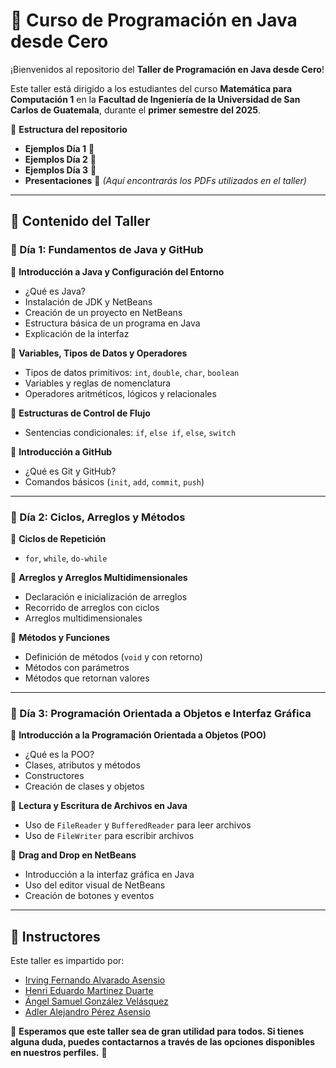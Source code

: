 # 📌 Curso de Programación en Java desde Cero

¡Bienvenidos al repositorio del **Taller de Programación en Java desde Cero**! 

Este taller está dirigido a los estudiantes del curso **Matemática para Computación 1** en la **Facultad de Ingeniería de la Universidad de San Carlos de Guatemala**, durante el **primer semestre del 2025**.

📁 **Estructura del repositorio**

- **Ejemplos Día 1** 🏁
- **Ejemplos Día 2** 🔄
- **Ejemplos Día 3** 🎯
- **Presentaciones** 📑 _(Aquí encontrarás los PDFs utilizados en el taller)_

---

## 📅 Contenido del Taller

### 🏁 Día 1: Fundamentos de Java y GitHub

🔹 **Introducción a Java y Configuración del Entorno**
- ¿Qué es Java?
- Instalación de JDK y NetBeans
- Creación de un proyecto en NetBeans
- Estructura básica de un programa en Java
- Explicación de la interfaz

🔹 **Variables, Tipos de Datos y Operadores**
- Tipos de datos primitivos: `int`, `double`, `char`, `boolean`
- Variables y reglas de nomenclatura
- Operadores aritméticos, lógicos y relacionales

🔹 **Estructuras de Control de Flujo**
- Sentencias condicionales: `if`, `else if`, `else`, `switch`

🔹 **Introducción a GitHub**
- ¿Qué es Git y GitHub?
- Comandos básicos (`init`, `add`, `commit`, `push`)

---

### 🔄 Día 2: Ciclos, Arreglos y Métodos

🔹 **Ciclos de Repetición**
- `for`, `while`, `do-while`

🔹 **Arreglos y Arreglos Multidimensionales**
- Declaración e inicialización de arreglos
- Recorrido de arreglos con ciclos
- Arreglos multidimensionales

🔹 **Métodos y Funciones**
- Definición de métodos (`void` y con retorno)
- Métodos con parámetros
- Métodos que retornan valores

---

### 🎯 Día 3: Programación Orientada a Objetos e Interfaz Gráfica

🔹 **Introducción a la Programación Orientada a Objetos (POO)**
- ¿Qué es la POO?
- Clases, atributos y métodos
- Constructores
- Creación de clases y objetos

🔹 **Lectura y Escritura de Archivos en Java**
- Uso de `FileReader` y `BufferedReader` para leer archivos
- Uso de `FileWriter` para escribir archivos

🔹 **Drag and Drop en NetBeans**
- Introducción a la interfaz gráfica en Java
- Uso del editor visual de NetBeans
- Creación de botones y eventos

---

## 👥 Instructores

Este taller es impartido por:

- [Irving Fernando Alvarado Asensio](https://github.com/Fercho9134) 
- [Henri Eduardo Martínez Duarte](https://github.com/Hersmd)
- [Ángel Samuel González Velásquez](https://github.com/AngelSGonza2107) 
- [Adler Alejandro Pérez Asensio](https://github.com/AlejandroPA21) 

📌 **Esperamos que este taller sea de gran utilidad para todos. Si tienes alguna duda, puedes contactarnos a través de las opciones disponibles en nuestros perfiles.** 🚀

